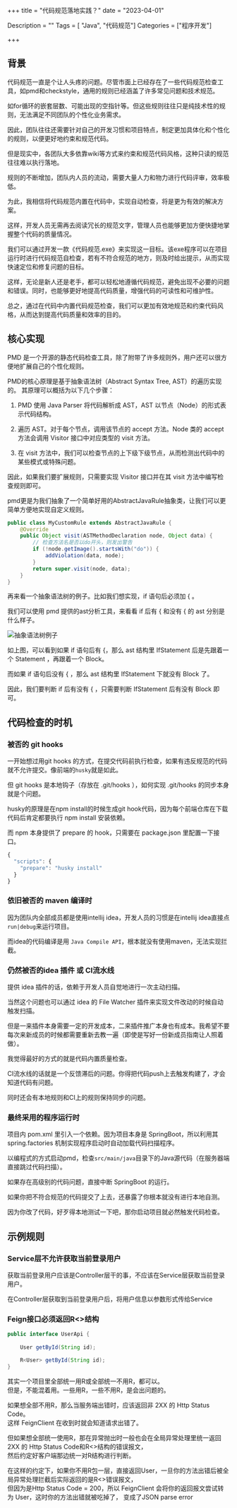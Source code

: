 +++
title = "代码规范落地实践？"
date = "2023-04-01"

Description = ""
Tags = [ "Java", "代码规范"]
Categories = ["程序开发"]

+++
## 背景
代码规范一直是个让人头疼的问题。尽管市面上已经存在了一些代码规范检查工具，如pmd和checkstyle，通用的规则已经涵盖了许多常见问题和技术规范。

如for循环的嵌套层数、可能出现的空指针等。但这些规则往往只是纯技术性的规则，无法满足不同团队的个性化业务需求。

因此，团队往往还需要针对自己的开发习惯和项目特点，制定更加具体化和个性化的规则，以便更好地约束和规范代码。


但是现实中，各团队大多依靠wiki等方式来约束和规范代码风格，这种只读的规范往往难以执行落地。

规则的不断增加，团队内人员的流动，需要大量人力和物力进行代码评审，效率极低。

为此，我相信将代码规范内置在代码中，实现自动检查，将是更为有效的解决方案。

这样，开发人员无需再去阅读冗长的规范文字，管理人员也能够更加方便快捷地掌握整个代码的质量情况。

我们可以通过开发一款《代码规范.exe》来实现这一目标。该exe程序可以在项目运行时进行代码规范自检查，若有不符合规范的地方，则及时给出提示，从而实现快速定位和修复问题的目标。

这样，无论是新人还是老手，都可以轻松地遵循代码规范，避免出现不必要的问题和错误。同时，也能够更好地提高代码质量，增强代码的可读性和可维护性。

总之，通过在代码中内置代码规范检查，我们可以更加有效地规范和约束代码风格，从而达到提高代码质量和效率的目的。

## 核心实现
PMD 是一个开源的静态代码检查工具，除了附带了许多规则外，用户还可以很方便地扩展自己的个性化规则。

PMD的核心原理是基于抽象语法树（Abstract Syntax Tree, AST）的遍历实现的。
其原理可以概括为以下几个步骤：

1. PMD 使用 Java Parser 将代码解析成 AST，AST 以节点（Node）的形式表示代码结构。

2. 遍历 AST。对于每个节点，调用该节点的 accept 方法。Node 类的 accept 方法会调用 Visitor 接口中对应类型的 visit 方法。

3. 在 visit 方法中，我们可以检查节点的上下级下级节点，从而检测出代码中的某些模式或特殊问题。

因此，如果我们要扩展规则，只需要实现 Visitor 接口并在其 visit 方法中编写检查规则即可。

pmd更是为我们抽象了一个简单好用的AbstractJavaRule抽象类，让我们可以更简单方便地实现自定义规则。
```java
public class MyCustomRule extends AbstractJavaRule {
    @Override
    public Object visit(ASTMethodDeclaration node, Object data) {
        // 检查方法名是否以do开头，则发出警告
        if (!node.getImage().startsWith("do")) {
            addViolation(data, node);
        }
        return super.visit(node, data);
    }
}
```
再来看一个抽象语法树的例子。比如我们想实现，if 语句后必须加 { 。

我们可以使用 pmd 提供的ast分析工具，来看看 if 后有 { 和没有 { 的 ast 分别是什么样子。

![抽象语法树例子](/images/ast-example.png)

如上图，可以看到如果 if 语句后有 {，那么 ast 结构里 IfStatement 后是先跟着一个 Statement ，再跟着一个 Block。

而如果 if 语句后没有 { ，那么 ast 结构里 IfStatement 下就没有 Block 了。

因此，我们要判断 if 后有没有 { ，只需要判断 IfStatement 后有没有 Block 即可。

## 代码检查的时机
### 被否的 git hooks
一开始想过用git hooks 的方式，在提交代码前执行检查，如果有违反规范的代码就不允许提交。像前端的`husky`就是如此。

但 git hooks 是本地钩子（存放在 .git/hooks ），如何实现 .git/hooks 的同步本身就是个问题。

husky的原理是在npm install的时候生成git hook代码，因为每个前端仓库在下载代码后肯定都要执行 npm install 安装依赖。

而 npm 本身提供了 prepare 的 hook，只需要在 package.json 里配置一下接口。

```js
{
  "scripts": {
    "prepare": "husky install"
  }
}
```
### 依旧被否的 maven 编译时
因为团队内全部成员都是使用intellij idea，开发人员的习惯是在intellij idea直接点`run|debug`来运行项目。

而idea的代码编译是用 `Java Compile API`，根本就没有使用maven，无法实现拦截。

### 仍然被否的idea 插件 或 CI流水线
提供 idea 插件的话，依赖于开发人员自觉地进行一次主动扫描。

当然这个问题也可以通过 idea 的 File Watcher 插件来实现文件改动的时候自动触发扫描。

但是一来插件本身需要一定的开发成本，二来插件推广本身也有成本。我希望不要每次来新成员的时候都需要重新去教一遍（即使是写好一份新成员指南让人照着做）。

我觉得最好的方式的就是代码内置质量检查。

CI流水线的话就是一个反馈滞后的问题。你得把代码push上去触发构建了，才会知道代码有问题。

同时还会有本地规则和CI上的规则保持同步的问题。

### 最终采用的程序运行时
项目内 pom.xml 里引入一个依赖。因为项目本身是 SpringBoot，所以利用其 spring.factories 机制实现程序启动时自动加载代码扫描程序。

以编程式的方式启动pmd，检查`src/main/java`目录下的Java源代码（在服务器端直接跳过代码扫描）。

如果存在高级别的代码问题，直接中断 SpringBoot 的运行。

如果你把不符合规范的代码提交了上去，还暴露了你根本就没有进行本地自测。

因为你改了代码，好歹得本地测试一下吧，那你启动项目就必然触发代码检查。

## 示例规则
### Service层不允许获取当前登录用户
获取当前登录用户应该是Controller层干的事，不应该在Service层获取当前登录用户。

在Controller层获取到当前登录用户后，将用户信息以参数形式传给Service
### Feign接口必须返回R<>结构
```java
public interface UserApi {
    
    User getById(String id);

    R<User> getById(String id);
}

```
其实一个项目里全部统一用R或全部统一不用R，都可以。  
但是，不能混着用。一些用R，一些不用R，是会出问题的。

如果想全部不用R，那么当服务端出错时，应该返回非 2XX 的 Http Status Code。  
这样 FeignClient 在收到时就会知道请求出错了。

但如果想全部统一使用R，那在异常抛出时一般也会在全局异常处理里统一返回 2XX 的 Http Status Code和R<>结构的错误报文，  
然后约定好客户端那边统一对R结构进行判断。

在这样的约定下，如果你不用R包一层，直接返回User，一旦你的方法出错后被全局异常处理拦截后实际返回的是R<>错误报文，  
但因为是Http Status Code = 200，所以 FeignClient 会将你的返回报文尝试转为 User，这时你的方法出错就被吃掉了，
变成了JSON parse error
